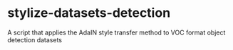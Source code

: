 # stylize-datasets-detection
A script that applies the AdaIN style transfer method to VOC format object detection datasets
